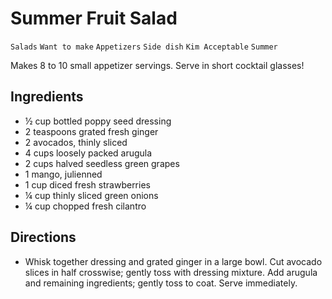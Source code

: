 # Summer Fruit Salad

`Salads` `Want to make` `Appetizers` `Side dish` `Kim Acceptable` `Summer`

Makes 8 to 10 small appetizer servings. Serve in short cocktail glasses!

## **Ingredients**

- ½ cup bottled poppy seed dressing 
- 2 teaspoons grated fresh ginger 
- 2 avocados, thinly sliced 
- 4 cups loosely packed arugula 
- 2 cups halved seedless green grapes 
- 1 mango, julienned 
- 1 cup diced fresh strawberries 
- ¼ cup thinly sliced green onions 
- ¼ cup chopped fresh cilantro

## **Directions**

- Whisk together dressing and grated ginger in a large bowl. Cut avocado slices in half crosswise; gently toss with dressing mixture. Add arugula and remaining ingredients; gently toss to coat. Serve immediately.
